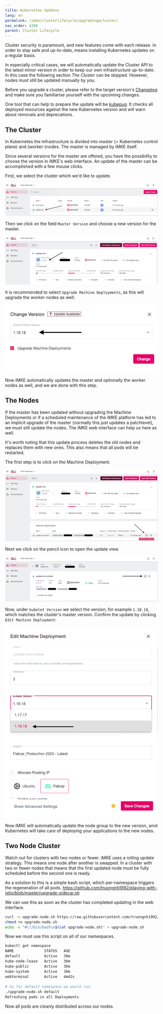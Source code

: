 ```yaml
---
title: Kubernetes Updates
lang: en
permalink: /imke/clusterlifecycle/upgradingacluster/
nav_order: 4200
parent: Cluster Lifecycle
---
```


Cluster security is paramount, and new features come with
each release. In order to stay safe and up-to-date, means
installing Kubernetes updates on a regular basis.

In especially critical cases, we will automatically update the
Cluster API to the latest minor version in order to keep our
own infrastructure up-to-date. In this case the following section
*The Cluster* can be skipped. However, nodes must still be updated
manually by you.

Before you upgrade a cluster, please refer to the target version's [Changelog](/imke/about/)
and make sure you familiarise yourself with the upcoming changes.

One tool that can help to prepare the update will be [kubepug](https://github.com/rikatz/kubepug).
It checks all deployed resources against the new Kubernetes version and will warn about removals and deprecations.

## The Cluster

In Kubernetes the infrastructure is divided into master (= Kubernetes control plane) and (worker-)nodes.
The master is managed by iMKE itself.

Since several versions for the master are offered, you have the
possibility to choose the version in iMKE's web interface. An
update of the master can be accomplished with a few mouse clicks.

First, we select the cluster which we'd like to update.

![Step 1](update_1.png)

Then we click on the field `Master Version` and choose a new
version for the master.

![Step 2](update_2a.png)

It is recommended to select `Upgrade Machine Deployments`, as this will upgrade the worker-nodes as well:

![Step 2](update_2b.png)

Now iMKE automatically updates the master and optionally the
worker nodes as well, and we are done with this step.

## The Nodes

If the master has been updated without upgrading the Machine Deployments or if a scheduled maintenance of the iMKE
platform has led to an implicit upgrade of the master (normally this just updates a patchlevel), we must still update the nodes.
The iMKE web interface can help us here as well.

It's worth noting that this update process deletes the old nodes and
replaces them with new ones. This also means that all pods will be
restarted.

The first step is to click on the Machine Deployment.

![Step 3](update_3.png)

Next we click on the pencil icon to open the update view.

![Step 4](update_4.png)

Now, under `kubelet Version` we select the version, for example
`1.18.18`, which matches the cluster's master version. Confirm the
update by clicking `Edit Machine Deployment`:

![Step 5](update_5.png)

Now iMKE will automatically update the node group to the new version,
amd Kubernetes will take care of deploying your applications to the
new nodes.

## Two Node Cluster

Watch out for clusters with two nodes or fewer. iMKE uses a rolling update
strategy. This means one node after another is swapped. In a cluster
with two or fewer nodes that means that the first updated node must
be fully scheduled before the second one is ready.

As a solution to this is a simple bash script, which per-namespace triggers
the regeneration of all pods.
<https://github.com/truongnh1992/playing-with-istio/blob/master/upgrade-sidecar.sh>

We can use this as soon as the cluster has completed updating in the web interface.

```bash
curl -o upgrade-node.sh https://raw.githubusercontent.com/truongnh1992/playing-with-istio/master/upgrade-sidecar.sh
chmod +x upgrade-node.sh
echo -e "#\!/bin/bash\n$(cat upgrade-node.sh)" > upgrade-node.sh
```

Now we must use this script on all of our namespaces.

```bash
kubectl get namespace
NAME              STATUS   AGE
default           Active   36m
kube-node-lease   Active   36m
kube-public       Active   36m
kube-system       Active   36m
webterminal       Active   4m42s

# So for default namespace we would run:
./upgrade-node.sh default
Refreshing pods in all Deployments
```

Now all pods are cleanly distributed across our nodes.
